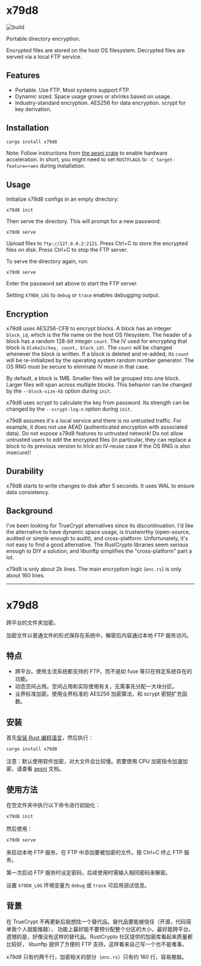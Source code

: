 # x79d8

![build](https://github.com/quark-zju/x79d8/workflows/build/badge.svg)

Portable directory encryption.

Encrypted files are stored on the host OS filesystem. Decrypted files are
served via a local FTP service.

## Features

- Portable. Use FTP. Most systems support FTP.
- Dynamic sized. Space usage grows or shrinks based on usage.
- Industry-standard encryption. AES256 for data encryption. scrypt for key derivation.

## Installation

```sh
cargo install x79d8
```

Note: Follow instructions from [the aesni crate](https://docs.rs/aesni) to
enable hardware acceleration. In short, you might need to set `RUSTFLAGS`
to `-C target-feature=+aes` during installation.

## Usage

Initialize x79d8 configs in an empty directory:

```
x79d8 init
```

Then serve the directory. This will prompt for a new password:

```
x79d8 serve
```

Upload files to `ftp://127.0.0.2:2121`. Press Ctrl+C to store the encrypted
files on disk. Press Ctrl+C to stop the FTP server.

To serve the directory again, run:

```
x79d8 serve
```

Enter the password set above to start the FTP server.

Setting `X79D8_LOG` to `debug` or `trace` enables debugging output.

## Encryption

x79d8 uses AES256-CFB to encrypt blocks. A block has an integer `block_id`,
which is the file name on the host OS filesystem. The header of a block has a
random 128-bit integer `count`. The IV used for encrypting that block is
`blake2s(key, count, block_id)`. The `count` will be changed whenever the
block is written. If a block is deleted and re-added, its `count` will be
re-initialized by the operating system random number generator. The OS RNG
must be secure to eliminate IV reuse in that case.

By default, a block is 1MB. Smaller files will be grouped into one block.
Larger files will span across multiple blocks. This behavior can be changed
by the `--block-size-kb` option during `init`.

x79d8 uses scrypt to calculate the key from password. Its strength can be
changed by the `--scrypt-log-n` option during `init`.

x79d8 assumes it's a local service and there is no untrusted traffic. For
example, it does not use AEAD (authenticated encryption with associated data).
Do not expose x79d8 features to untrusted network! Do not allow untrusted
users to edit the encrypted files (in particular, they can replace a block
to its previous version to trick an IV-reuse case if the OS RNG is also
insecure)!

## Durability

x79d8 starts to write changes to disk after 5 seconds. It uses WAL to ensure
data consistency.

## Background

I've been looking for TrueCrypt alternatives since its discontinuation. I'd
like the alternative to have dynamic space usage, is trustworthy (open-source,
audited or simple enough to audit), and cross-platform. Unfortunately, it's
not easy to find a good alternative. The RustCrypto libraries seem serious
enough to DIY a solution, and libunftp simplifies the "cross-platform" part
a lot.

x79d8 is only about 2k lines. The main encryption logic (`enc.rs`) is only
about 160 lines.

----

# x79d8

跨平台的文件夹加密。

加密文件以普通文件的形式保存在系统中，解密后内容通过本地 FTP 服务访问。

## 特点

- 跨平台。使用主流系统都支持的 FTP，而不是如 fuse 等只在特定系统存在的功能。
- 动态空间占用。空间占用和实际使用有关，无需事先分配一大块分区。
- 业界标准加密。使用业界标准的 AES256 加密算法，和 scrypt 密钥扩充函数。

## 安装

首先[安装 Rust 编程语言](https://www.rust-lang.org/zh-CN/tools/install)，然后执行：

```sh
cargo install x79d8
```

注意：默认使用软件加密，对大文件会比较慢。若要使用 CPU 加密指令加速加密，请查看 [aesni](https://docs.rs/aesni) 文档。

## 使用方法

在空文件夹中执行以下命令进行初始化：

```sh
x79d8 init
```

然后使用：

```sh
x79d8 serve
```

来启动本地 FTP 服务，在 FTP 中添加要被加密的文件。按 Ctrl+C 终止 FTP 服务。

第一次启动 FTP 服务时设定密码，后续使用时需输入相同密码来解密。

设置 `X79D8_LOG` 环境变量为 `debug` 或 `trace` 可启用调试信息。

## 背景

在 TrueCrypt 不再更新后我想找一个替代品。替代品要能被信任（开源，代码简单我个人就能推敲），
功能上最好能不要预分配整个分区的大小，最好能跨平台。
遗憾的是，好像没有这样的替代品。RustCrypto 社区提供的加密库看起来质量都比较好，
libunftp 提供了方便的 FTP 支持，这样看来自己写一个也不是难事。

x79d8 只有约两千行，加密相关的部分（`enc.rs`）只有约 160 行，容易推敲。
